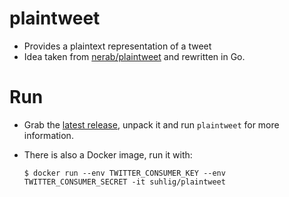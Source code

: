 # plaintweet

* Provides a plaintext representation of a tweet
* Idea taken from [nerab/plaintweet](https://github.com/nerab/plaintweet) and rewritten in Go.

# Run

* Grab the [latest release](https://github.com/suhlig/plaintweet/releases/latest), unpack it and run `plaintweet` for more information.
* There is also a Docker image, run it with:

  ```command
  $ docker run --env TWITTER_CONSUMER_KEY --env TWITTER_CONSUMER_SECRET -it suhlig/plaintweet
  ```
